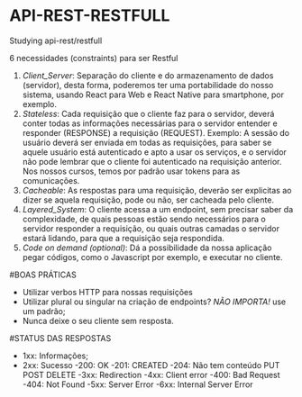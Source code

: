 # API-REST-RESTFULL
Studying api-rest/restfull

6 necessidades (constraints) para ser Restful

1. _Client_Server_: Separação do cliente e do armazenamento de dados (servidor), desta forma, poderemos ter uma portabilidade do nosso sistema, usando React para Web e React Native para smartphone, por exemplo.
2. _Stateless_: Cada requisição que o cliente faz para o servidor, deverá conter todas as informações necessárias para o servidor entender e responder (RESPONSE) a requisição (REQUEST). Exemplo: A sessão do usuário deverá ser enviada em todas as requisições, para saber se aquele usuário está autenticado e apto a usar os serviços, e o servidor não pode lembrar que o cliente foi autenticado na requisição anterior. Nos nossos cursos, temos por padrão usar tokens para as comunicações.
3. _Cacheable_: As respostas para uma requisição, deverão ser explicitas ao dizer se aquela requisição, pode ou não, ser cacheada pelo cliente.
4. _Layered_System_: O cliente acessa a um endpoint, sem precisar saber da complexidade, de quais pessoas estão sendo necessários para o servidor responder a requisição, ou quais outras camadas o servidor estará lidando, para que a requisição seja respondida.
5. _Code on demand (optional)_: Dá a possibilidade da nossa aplicação pegar códigos, como o Javascript por exemplo, e executar no cliente.

#BOAS PRÁTICAS
- Utilizar verbos HTTP para nossas requisições
- Utilizar plural ou singular na criação de endpoints? _NÃO IMPORTA!_ use um padrão;
- Nunca deixe o seu cliente sem resposta.

#STATUS DAS RESPOSTAS
- 1xx: Informações;
- 2xx: Sucesso
  -200: OK
  -201: CREATED
  -204: Não tem conteúdo PUT POST DELETE
-3xx: Redirection
-4xx: Client error
  -400: Bad Request
  -404: Not Found
-5xx: Server Error
-6xx: Internal Server Error
